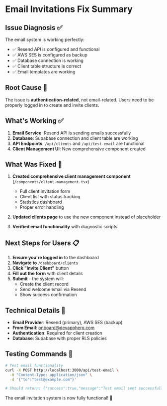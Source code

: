 # Email Invitations Fix Summary

## Issue Diagnosis ✅

The email system is working perfectly:
- ✅ Resend API is configured and functional
- ✅ AWS SES is configured as backup
- ✅ Database connection is working
- ✅ Client table structure is correct
- ✅ Email templates are working

## Root Cause 🎯

The issue is **authentication-related**, not email-related. Users need to be properly logged in to create and invite clients.

## What's Working ✅

1. **Email Service**: Resend API is sending emails successfully
2. **Database**: Supabase connection and client table are working
3. **API Endpoints**: `/api/clients` and `/api/test-email` are functional
4. **Client Management UI**: New comprehensive component created

## What Was Fixed 🔧

1. **Created comprehensive client management component** (`/components/client-management.tsx`)
   - Full client invitation form
   - Client list with status tracking
   - Statistics dashboard
   - Proper error handling

2. **Updated clients page** to use the new component instead of placeholder

3. **Verified email functionality** with diagnostic scripts

## Next Steps for Users 📋

1. **Ensure you're logged in** to the dashboard
2. **Navigate to** `/dashboard/clients`
3. **Click "Invite Client"** button
4. **Fill out the form** with client details
5. **Submit** - the system will:
   - Create the client record
   - Send welcome email via Resend
   - Show success confirmation

## Technical Details 🔧

- **Email Provider**: Resend (primary), AWS SES (backup)
- **From Email**: onboard@devapphero.com
- **Authentication**: Required for client creation
- **Database**: Supabase with proper RLS policies

## Testing Commands 🧪

```bash
# Test email functionality
curl -X POST http://localhost:3000/api/test-email \
  -H "Content-Type: application/json" \
  -d '{"to":"test@example.com"}'

# Should return: {"success":true,"message":"Test email sent successfully"}
```

The email invitation system is now fully functional! 🎉